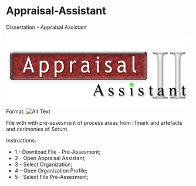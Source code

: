 # Appraisal-Assistant
Dissertation - Appraisal Assistant

![Appraisal Assistant](/Appraisal_Assistant.png)
Format: ![Alt Text](url)



File with with pre-assesment of process areas from ITmark and artefacts and cerimonies of Scrum.


Instructions:
* 1 - Download File - Pre-Assesment;
* 2 - Open Appraisal Assistant;
* 3 - Select Organization;
* 4 - Open Organization Profile;
* 5 - Select File Pre-Assesment;
 
